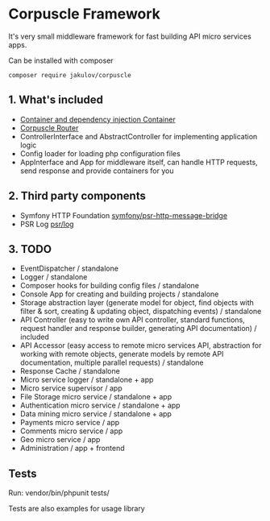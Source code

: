 # Corpuscle Framework #
It's very small middleware framework for fast building API micro services apps. 

Can be installed with composer

    composer require jakulov/corpuscle
   

## 1. What's included ##

- [Container and dependency injection Container](https://github.com/jakulov/container)
- [Corpuscle Router](https://github.com/jakulov/corpuscle_router)
- ControllerInterface and AbstractController for implementing application logic
- Config loader for loading php configuration files
- AppInterface and App for middleware itself, can handle HTTP requests, send response and provide containers for you

## 2. Third party components ##

- Symfony HTTP Foundation [symfony/psr-http-message-bridge](https://packagist.org/packages/symfony/psr-http-message-bridge)
- PSR Log [psr/log](https://packagist.org/packages/psr/log)

## 3. TODO ##

- EventDispatcher / standalone
- Logger / standalone
- Composer hooks for building config files / standalone
- Console App for creating and building projects / standalone
- Storage abstraction layer (generate model for object, find objects with filter & sort, creating & updating object, dispatching events) / standalone
- API Controller (easy to write own API controller, standard functions, request handler and response builder, generating API documentation) / included
- API Accessor (easy access to remote micro services API, abstraction for working with remote objects, generate models by remote API documentation, multiple parallel requests) / standalone
- Response Cache / standalone
- Micro service logger / standalone + app
- Micro service supervisor / app
- File Storage micro service / standalone + app
- Authentication micro service / standalone + app
- Data mining micro service / standalone + app
- Payments micro service / app
- Comments micro service / app
- Geo micro service / app
- Administration / app + frontend
    
## Tests ##

Run:
vendor/bin/phpunit tests/

Tests are also examples for usage library